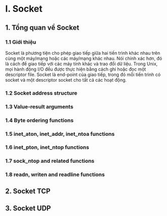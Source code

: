 # I. Socket
## 1. Tổng quan về Socket
### 1.1 Giới thiệu
Socket là phương tiện cho phép giao tiếp giữa hai tiến trình khác nhau trên cùng một máy/mạng hoặc các máy/mạng khác nhau. Nói chính xác hơn, đó là cách để giao tiếp với các máy tính khác và trao đổi dữ liệu. Trong Unix, mọi hành động I/O đều được thực hiện bằng cách ghi hoặc đọc một descriptor file. Socket là end-point của giao tiếp, trong đó mỗi tiến trình có socket và một descriptor socket cho tất cả các hoạt động.
### 1.2 Socket address structure
### 1.3 Value-result arguments
### 1.4 Byte ordering functions
### 1.5 inet_aton, inet_addr, inet_ntoa functions
### 1.6 inet_pton, inet_ntop functions
### 1.7 sock_ntop and related functions
### 1.8 readn, writen and readline functions

## 2. Socket TCP
## 3. Socket UDP
